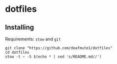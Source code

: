 # dotfiles

## Installing
Requirements: `stow` and `git`

```
git clone "https://github.com/deafmute1/dotfiles"
cd dotfiles 
stow -t ~ -S $(echo * | sed 's/README.md//')
``` 
